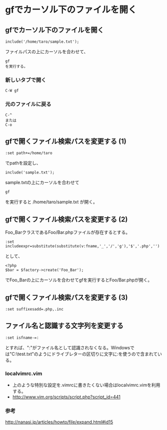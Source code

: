 ﻿# gfでカーソル下のファイルを開く

## gfでカーソル下のファイルを開く

```clike
include('/home/taro/sample.txt');
```

ファイルパスの上にカーソルを合わせて、

```clike
gf
を実行する。
```

### 新しいタブで開く

```clike
C-W gf
```

### 元のファイルに戻る

```clike
C-^
または
C-o
```

## gfで開くファイル検索パスを変更する (1)

```clike
:set path+=/home/taro
```

でpathを設定し、

```clike
include('sample.txt');
```

sample.txtの上にカーソルを合わせて

```clike
gf
```

を実行すると /home/taro/sample.txt が開く。

## gfで開くファイル検索パスを変更する (2)
Foo_BarクラスであるFoo/Bar.phpファイルが存在するとする。

```clike
:set includeexpr=substitute(substitute(v:fname,'_','/','g'),'$','.php','')
```

として、

```clike
<?php 
$bar = $factory->create('Foo_Bar');
```

でFoo_Barの上にカーソルを合わせてgfを実行するとFoo/Bar.phpが開く。

## gfで開くファイル検索パスを変更する (3)

```clike
:set suffixesadd=.php,.inc
```

## ファイル名と認識する文字列を変更する

```clike
:set isfname-=:
```

とすれば、":"がファイル名として認識されなくなる。Windowsでは"C:\test.txt"のようにドライブレターの区切りに文字に:を使うので含まれている。

### localvimrc.vim

- 上のような特別な設定を.vimrcに書きたくない場合はlocalvimrc.vimを利用する。
- http://www.vim.org/scripts/script.php?script_id=441

### 参考
http://nanasi.jp/articles/howto/file/expand.html#id15
